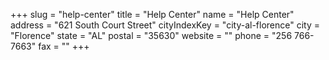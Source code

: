 +++
slug = "help-center"
title = "Help Center"
name = "Help Center"
address = "621 South Court Street"
cityIndexKey = "city-al-florence"
city = "Florence"
state = "AL"
postal = "35630"
website = ""
phone = "256 766-7663"
fax = ""
+++
